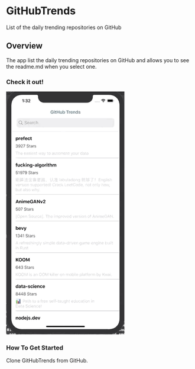 # GitHubTrends
List of the daily trending repositories on GitHub

## Overview
The app list the daily trending repositories on GitHub and allows you to see the readme.md when you select one. 

### Check it out!
![](https://github.com/ananogal/GitHubTrends/blob/master/GitHubTrends.gif)

### How To Get Started
Clone GitHubTrends from GitHub.
